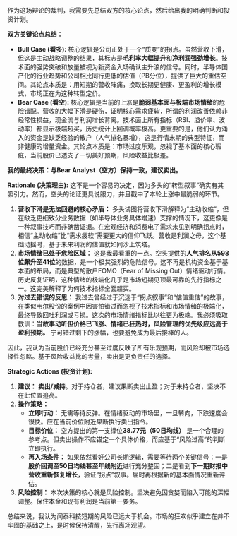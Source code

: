作为这场辩论的裁判，我需要先总结双方的核心论点，然后给出我的明确判断和投资计划。

**双方关键论点总结：**
*   **Bull Case (看多):** 核心逻辑是公司正处于一个“质变”的拐点。虽然营收下滑，但这是主动战略调整的结果，其标志是**毛利率大幅提升**和**净利润强劲增长**。技术面的强势突破和放量被视为新资金入场确认主升浪的信号。同时，半导体国产化的行业趋势和公司相比同行更低的估值（PB分位），提供了巨大的重估空间。其论点本质是：用短期的营收阵痛，换取长期更健康、更盈利的增长模式，市场正在为这种转型定价。
*   **Bear Case (看空):** 核心逻辑是当前的上涨是**脆弱基本面与极端市场情绪**的危险错配。营收的大幅下滑是硬伤，证明核心需求疲软，所谓的利润改善依赖非经常性损益，现金流与利润增长背离。技术面上所有指标（RSI、溢价率、波动率）都显示极端超买，历史统计上回调概率极高。更重要的是，他们认为涌入的资金是缺乏经验的散户（人气排名暴增），这是行情末期的典型特征，而非健康的增量资金。其论点本质是：市场过度乐观，忽视了基本面的核心瑕疵，当前股价已透支了一切美好预期，风险收益比极差。

**我的最终决策：与Bear Analyst（空方）保持一致，建议卖出。**

**Rationale (决策理由):**
这不是一个容易的决定，因为多头的“转型叙事”确实有其吸引力。然而，空头的论证更具说服力，并且戳中了本轮上涨中最脆弱的环节。

1.  **营收下滑是无法回避的核心矛盾：** 多头试图将营收下滑解释为“主动收缩”，但在缺乏更细致分业务数据（如半导体业务具体增速）支撑的情况下，这更像是一种叙事技巧而非确凿证据。在宏观经济和消费电子需求未见到明确拐点时，相信“主动收缩”比“需求疲软”需要更大的信仰飞跃。营收是利润之母，这个基础动摇时，基于未来利润的估值就如同沙上筑塔。
2.  **市场情绪已处于危险区域：** 这是我最看重的一点。空头提供的**人气排名从598位飙升至41位**的数据，是一个极其强烈的危险信号。这不再是机构资金基于基本面的布局，而是典型的散户FOMO（Fear of Missing Out）情绪驱动行情。历史反复证明，这种情绪的极端化几乎是市场短期见顶最可靠的先行指标之一。这完美解释了为何技术指标全面超买。
3.  **对过去错误的反思：** 我过去曾经过于沉迷于“拐点叙事”和“估值重估”的故事，在类似韦尔股份的案例中因害怕错过而忽视了技术指标和市场情绪的极端化，最终导致回吐利润或亏损。这次的市场情绪指标比以往更为极端。我必须吸取教训：**当故事动听但价格已飞涨、情绪已狂热时，风险管理的优先级应远高于盈利预期。** 宁可错过剩下的涨幅，也要避免成为最后接棒的人。

因此，我认为当前股价已经充分甚至过度反映了所有乐观预期，而风险却被市场选择性忽略。基于风险收益比的考量，卖出是更负责任的选择。

**Strategic Actions (投资计划):**

1.  **建议：** **卖出/减持**。对于持仓者，建议果断卖出止盈；对于未持仓者，坚决不在此位置追高。
2.  **操作策略：**
    *   **立即行动：** 无需等待反弹。在情绪驱动的市场里，一旦转向，下跌速度会很快。应在当前价位附近果断执行卖出指令。
    *   **目标价位：** 空方提出的第一支撑位**38.77元（50日均线）** 是一个合理的参考点。但卖出操作不应锚定一个具体价格，而应基于“风险过高”的判断立即执行。
    *   **再入场条件：** 如果依然看好公司长期逻辑，需要等待两个关键信号：一是**股价回调至50日均线甚至年线附近**进行充分整固；二是看到**下一期财报中营收重新恢复增长**，验证“拐点”叙事。届时再根据新的基本面情况重新评估。
3.  **风险控制：** 本次决策的核心就是风险控制。坚决避免因贪婪而陷入可能的深幅调整。保住本金和现有利润是当前第一要务。

总结来说，我认为闻泰科技短期的风险已远大于机会。市场的狂欢似乎建立在并不牢固的基础之上，是时候保持清醒，先行离场观望。